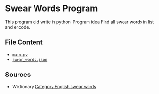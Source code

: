 # Swear Words Program

This program did write in python.
Program idea Find all swear words in list and encode.

## File Content

* [`main.py`](https://github.com/oaokm/100-Days-of-Code-Challenge/blob/main/Python/Sweat_Words/main.py) 
* [`swear_words.json`](https://github.com/oaokm/100-Days-of-Code-Challenge/blob/main/Python/Sweat_Words/data/swear_words)


## Sources
* Wiktionary [Category:English swear words](https://en.wiktionary.org/wiki/Category:English_swear_words)
